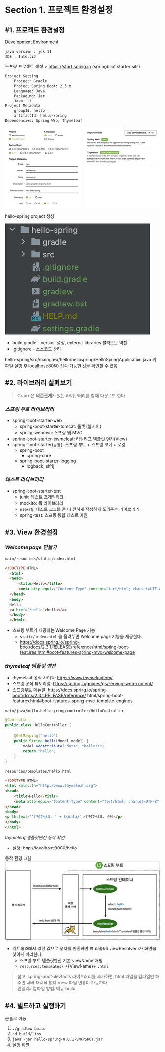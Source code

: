 # Section 1. 프로젝트 환경설정
## #1. 프로젝트 환경설정
Development Environment

    java version : jdk 11
    IDE : IntelliJ

스프링 프로젝트 생성 > https://start.spring.io (springboot starter site)

    Project Setting
        Project: Gradle
        Project Spring Boot: 2.3.x
        Language: Java
        Packaging: Jar
        Java: 11
    Project Metadata
        groupId: hello
        artifactId: hello-spring
    Dependencies: Spring Web, Thymeleaf
![springboot setting](images/S1_setting.png)

hello-spring project 생성

![hello-spring directory](images/S1_projectdir.png)
- build.gradle - version 설정, external libraries 불러오는 역할
- .gitignore - 소스코드 관리

hello-spring/src/main/java/hello/hellospring/HelloSpringApplication.java
위 파일 실행 후 localhost:8080 접속 가능한 것을 확인할 수 있음.

## #2. 라이브러리 살펴보기

> Gradle은 **의존관계**가 있는 라이브러리를 함께 다운로드 한다.

### *스프링 부트 라이브러리*

- spring-boot-starter-web
  - spring-boot-starter-tomcat: 톰캣 (웹서버)
  - spring-webmvc: 스프링 웹 MVC
- spring-boot-starter-thymeleaf: 타임리프 템플릿 엔진(View)
- spring-boot-starter(공통): 스프링 부트 + 스프링 코어 + 로깅
  - spring-boot
    - spring-core
  - spring-boot-starter-logging
    - logback, slf4j

### *테스트 라이브러리*

- spring-boot-starter-test
    - junit: 테스트 프레임워크
    - mockito: 목 라이브러리
    - assertj: 테스트 코드를 좀 더 편하게 작성하게 도와주는 라이브러리
    - spring-test: 스프링 통합 테스트 지원

## #3. View 환경설정

### *Welcome page 만들기*

```main/resources/static/index.html```
```html
<!DOCTYPE HTML>
  <html>
  <head>
      <title>Hello</title>
      <meta http-equiv="Content-Type" content="text/html; charset=UTF-8" />
  </head>
  <body>
  Hello
  <a href="/hello">hello</a>
  </body>
  </html>
```
- 스프링 부트가 제공하는 Welcome Page 기능
  - ```static/index.html``` 을 올려두면 Welcome page 기능을 제공한다.
  - https://docs.spring.io/spring-boot/docs/2.3.1.RELEASE/reference/html/spring-boot-features.html#boot-features-spring-mvc-welcome-page

### *thymeleaf 템플릿 엔진*
- thymeleaf 공식 사이트: https://www.thymeleaf.org/
- 스프링 공식 튜토리얼: https://spring.io/guides/gs/serving-web-content/
- 스프링부트 메뉴얼: https://docs.spring.io/spring-boot/docs/2.3.1.RELEASE/reference/ html/spring-boot-features.html#boot-features-spring-mvc-template-engines

```main/java/hello.hellospring/controller/HelloController```
```java
@Controller
public class HelloController {
    
    @GetMapping("hello")
    public String hello(Model model) {
        model.addAttribute("data", "hello!!");
        return "hello";
    }
}
```
```resources/templates/hello.html```
```html
<!DOCTYPE HTML>
<html xmlns:th="http://www.thymeleaf.org">
<head>
    <title>Hello</title>
    <meta http-equiv="Content-Type" content="text/html; charset=UTF-8" />
</head>
<body>
<p th:text="'안녕하세요. ' + ${data}" >안녕하세요. 손님</p>
</body>
</html>
```
*thymeleaf 템플릿엔진 동작 확인*
- 실행: http://localhost:8080/hello

동작 환경 그림
![동작 환경](./images/S1_동작환경.png)
- 컨트롤러에서 리턴 값으로 문자를 반환하면 뷰 리졸버( viewResolver )가 화면을 찾아서 처리한다.
  - 스프링 부트 템플릿엔진 기본 viewName 매핑
  - ```resources:templates/``` +{ViewName}+ ```.html```
> 참고: spring-boot-devtools 라이브러리를 추가하면, html 파일을 컴파일만 해주면 서버 재시작 없이 View 파일 변경이 가능하다.<br/>
> 인텔리J 컴파일 방법: 메뉴 build

## #4. 빌드하고 실행하기
콘솔로 이동
1. ```./gradlew build```
2. ```cd build/libs```
3. ```java -jar hello-spring-0.0.1-SNAPSHOT.jar```
4. 실행 확인
